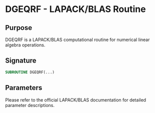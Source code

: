 # DGEQRF - LAPACK/BLAS Routine

## Purpose

DGEQRF is a LAPACK/BLAS computational routine for numerical linear algebra operations.

## Signature

```fortran
SUBROUTINE DGEQRF(...)
```

## Parameters

Please refer to the official LAPACK/BLAS documentation for detailed parameter descriptions.
